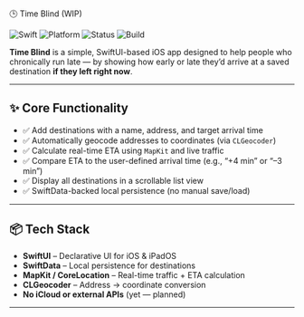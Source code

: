 🕒 Time Blind (WIP)

![Swift](https://img.shields.io/badge/swift-6.0-orange)
![Platform](https://img.shields.io/badge/platform-iOS%20%26%20iPadOS-blue)
![Status](https://img.shields.io/badge/status-WIP-yellow)
![Build](https://img.shields.io/badge/build-local_only-lightgrey)

**Time Blind** is a simple, SwiftUI-based iOS app designed to help people who chronically run late — by showing how early or late they’d arrive at a saved destination **if they left right now**.

---

## ✨ Core Functionality

- ✅ Add destinations with a name, address, and target arrival time  
- ✅ Automatically geocode addresses to coordinates (via `CLGeocoder`)  
- ✅ Calculate real-time ETA using `MapKit` and live traffic  
- ✅ Compare ETA to the user-defined arrival time (e.g., “+4 min” or “–3 min”)  
- ✅ Display all destinations in a scrollable list view  
- ✅ SwiftData-backed local persistence (no manual save/load)

---

## 📦 Tech Stack

- **SwiftUI** – Declarative UI for iOS & iPadOS  
- **SwiftData** – Local persistence for destinations  
- **MapKit / CoreLocation** – Real-time traffic + ETA calculation  
- **CLGeocoder** – Address → coordinate conversion  
- **No iCloud or external APIs** (yet — planned)

---
